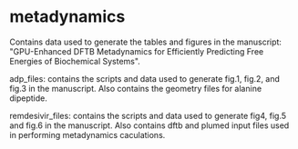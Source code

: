 # metadynamics

Contains data used to generate the tables and figures in the manuscript: 
"GPU-Enhanced DFTB Metadynamics for Efficiently Predicting Free Energies of Biochemical Systems".

adp_files:
contains the scripts and data used to generate fig.1, fig.2, and fig.3 in the manuscript. Also contains the 
geometry files for alanine dipeptide.

remdesivir_files:
contains the scripts and data used to generate fig4, fig.5 and fig.6  in the manuscript. Also contains dftb and plumed input files used 
in performing metadynamics caculations.
